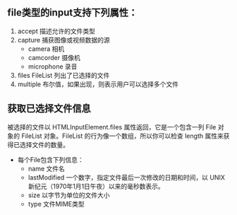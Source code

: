 ## file类型的input支持下列属性：
1. accept 描述允许的文件类型
2. capture 捕获图像或视频数据的源
    - camera 相机
    - camcorder 摄像机
    - microphone 录音
3. files FileList 列出了已选择的文件
4. multiple 布尔值，如果出现，则表示用户可以选择多个文件
## 获取已选择文件信息
被选择的文件以 HTMLInputElement.files 属性返回，它是一个包含一列 File 对象的 FileList 对象。FileList 的行为像一个数组，所以你可以检查 length 属性来获得已选择文件的数量。
- 每个File包含下列信息：
    - name 文件名
    - lastModified 一个数字，指定文件最后一次修改的日期和时间，以 UNIX 新纪元（1970年1月1日午夜）以来的毫秒数表示。
    - size 以字节为单位的文件大小
    - type 文件MIME类型